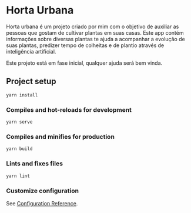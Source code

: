 # Horta Urbana

Horta urbana é um projeto criado por mim com o objetivo de auxiliar as pessoas que gostam de cultivar plantas em suas casas. Este app contém informações sobre diversas plantas te ajuda a acompanhar a evolução de suas plantas, predizer tempo de colheitas e de plantio através de inteligência artificial.

Este projeto está em fase inicial, qualquer ajuda será bem vinda.

## Project setup

```
yarn install
```

### Compiles and hot-reloads for development

```
yarn serve
```

### Compiles and minifies for production

```
yarn build
```

### Lints and fixes files

```
yarn lint
```

### Customize configuration

See [Configuration Reference](https://cli.vuejs.org/config/).
